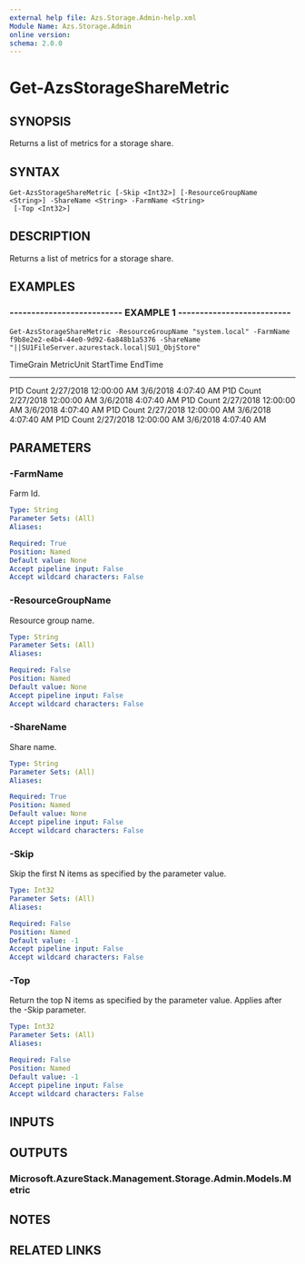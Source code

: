 ```yaml
---
external help file: Azs.Storage.Admin-help.xml
Module Name: Azs.Storage.Admin
online version:
schema: 2.0.0
---
```


# Get-AzsStorageShareMetric

## SYNOPSIS
Returns a list of metrics for a storage share.

## SYNTAX

```
Get-AzsStorageShareMetric [-Skip <Int32>] [-ResourceGroupName <String>] -ShareName <String> -FarmName <String>
 [-Top <Int32>]
```

## DESCRIPTION
Returns a list of metrics for a storage share.

## EXAMPLES

### -------------------------- EXAMPLE 1 --------------------------
```
Get-AzsStorageShareMetric -ResourceGroupName "system.local" -FarmName f9b8e2e2-e4b4-44e0-9d92-6a848b1a5376 -ShareName "||SU1FileServer.azurestack.local|SU1_ObjStore"
```

TimeGrain                      MetricUnit                     StartTime                      EndTime
---------                      ----------                     ---------                      -------
P1D                            Count                          2/27/2018 12:00:00 AM          3/6/2018 4:07:40 AM
P1D                            Count                          2/27/2018 12:00:00 AM          3/6/2018 4:07:40 AM
P1D                            Count                          2/27/2018 12:00:00 AM          3/6/2018 4:07:40 AM
P1D                            Count                          2/27/2018 12:00:00 AM          3/6/2018 4:07:40 AM
P1D                            Count                          2/27/2018 12:00:00 AM          3/6/2018 4:07:40 AM

## PARAMETERS

### -FarmName
Farm Id.

```yaml
Type: String
Parameter Sets: (All)
Aliases:

Required: True
Position: Named
Default value: None
Accept pipeline input: False
Accept wildcard characters: False
```

### -ResourceGroupName
Resource group name.

```yaml
Type: String
Parameter Sets: (All)
Aliases:

Required: False
Position: Named
Default value: None
Accept pipeline input: False
Accept wildcard characters: False
```

### -ShareName
Share name.

```yaml
Type: String
Parameter Sets: (All)
Aliases:

Required: True
Position: Named
Default value: None
Accept pipeline input: False
Accept wildcard characters: False
```

### -Skip
Skip the first N items as specified by the parameter value.

```yaml
Type: Int32
Parameter Sets: (All)
Aliases:

Required: False
Position: Named
Default value: -1
Accept pipeline input: False
Accept wildcard characters: False
```

### -Top
Return the top N items as specified by the parameter value.
Applies after the -Skip parameter.

```yaml
Type: Int32
Parameter Sets: (All)
Aliases:

Required: False
Position: Named
Default value: -1
Accept pipeline input: False
Accept wildcard characters: False
```

## INPUTS

## OUTPUTS

### Microsoft.AzureStack.Management.Storage.Admin.Models.Metric

## NOTES

## RELATED LINKS

